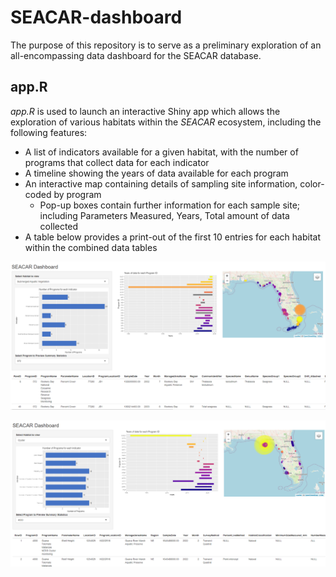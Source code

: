 # SEACAR-dashboard

The purpose of this repository is to serve as a preliminary exploration of an all-encompassing data dashboard for the SEACAR database.

## app.R
*app.R* is used to launch an interactive Shiny app which allows the exploration of various habitats within the *SEACAR* ecosystem, including the following features:  
* A list of indicators available for a given habitat, with the number of programs that collect data for each indicator
* A timeline showing the years of data available for each program
* An interactive map containing details of sampling site information, color-coded by program
  + Pop-up boxes contain further information for each sample site; including Parameters Measured, Years, Total amount of data collected
* A table below provides a print-out of the first 10 entries for each habitat within the combined data tables

![SAV Dashboard](images/sav_dashboard.png)

![Oyster Dashboard](images/oyster_dashboard.png)